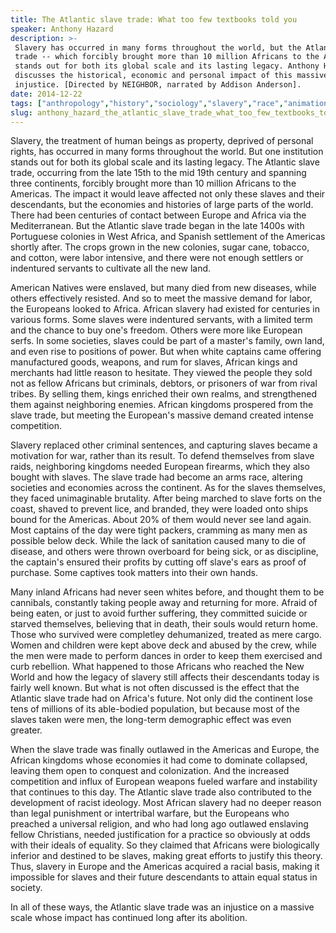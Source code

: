```yaml
---
title: The Atlantic slave trade: What too few textbooks told you
speaker: Anthony Hazard
description: >-
 Slavery has occurred in many forms throughout the world, but the Atlantic slave
 trade -- which forcibly brought more than 10 million Africans to the Americas --
 stands out for both its global scale and its lasting legacy. Anthony Hazard
 discusses the historical, economic and personal impact of this massive historical
 injustice. [Directed by NEIGHBOR, narrated by Addison Anderson].
date: 2014-12-22
tags: ["anthropology","history","sociology","slavery","race","animation","teded","religion","inequality","humanity","africa","economics","united-states","education","community"]
slug: anthony_hazard_the_atlantic_slave_trade_what_too_few_textbooks_told_you
---
```


Slavery, the treatment of human beings as property, deprived of personal rights, has
occurred in many forms throughout the world. But one institution stands out for both its
global scale and its lasting legacy. The Atlantic slave trade, occurring from the late
15th to the mid 19th century and spanning three continents, forcibly brought more than 10
million Africans to the Americas. The impact it would leave affected not only these slaves
and their descendants, but the economies and histories of large parts of the world. There
had been centuries of contact between Europe and Africa via the Mediterranean. But the
Atlantic slave trade began in the late 1400s with Portuguese colonies in West Africa, and
Spanish settlement of the Americas shortly after. The crops grown in the new colonies,
sugar cane, tobacco, and cotton, were labor intensive, and there were not enough settlers 
or indentured servants to cultivate all the new land.

American Natives were enslaved, but many died from new diseases, while others effectively
resisted. And so to meet the massive demand for labor, the Europeans looked to Africa.
African slavery had existed for centuries in various forms. Some slaves were indentured
servants, with a limited term and the chance to buy one's freedom. Others were more like
European serfs. In some societies, slaves could be part of a master's family, own land,
and even rise to positions of power. But when white captains came offering manufactured
goods, weapons, and rum for slaves, African kings and merchants had little reason to
hesitate. They viewed the people they sold not as fellow Africans but criminals, debtors,
 or prisoners of war from rival tribes. By selling them, kings enriched their own realms,
and strengthened them against neighboring enemies. African kingdoms prospered from the
slave trade, but meeting the European's massive demand created intense
competition.

Slavery replaced other criminal sentences, and capturing slaves became a motivation for
war, rather than its result. To defend themselves from slave raids, neighboring kingdoms 
needed European firearms, which they also bought with slaves. The slave trade had become
an arms race, altering societies and economies across the continent. As for the slaves
themselves, they faced unimaginable brutality. After being marched to slave forts on the
coast, shaved to prevent lice, and branded, they were loaded onto ships bound for the
Americas. About 20% of them would never see land again. Most captains of the day were
tight packers, cramming as many men as possible below deck. While the lack of sanitation 
caused many to die of disease, and others were thrown overboard for being sick, or as
discipline, the captain's ensured their profits by cutting off slave's ears as proof of
purchase. Some captives took matters into their own hands.

Many inland Africans had never seen whites before, and thought them to be cannibals,
constantly taking people away and returning for more. Afraid of being eaten, or just to
avoid further suffering, they committed suicide or starved themselves, believing that in
death, their souls would return home. Those who survived were completley dehumanized,
treated as mere cargo. Women and children were kept above deck and abused by the crew,
while the men were made to perform dances in order to keep them exercised and curb
rebellion. What happened to those Africans who reached the New World and how the legacy
of slavery still affects their descendants today is fairly well known. But what is not
often discussed is the effect that the Atlantic slave trade had on Africa's future. Not
only did the continent lose tens of millions of its able-bodied population, but because
most of the slaves taken were men, the long-term demographic effect was even
greater.

When the slave trade was finally outlawed in the Americas and Europe, the African
kingdoms whose economies it had come to dominate collapsed, leaving them open to
conquest and colonization. And the increased competition and influx of European weapons
fueled warfare and instability that continues to this day. The Atlantic slave trade also
contributed to the development of racist ideology. Most African slavery had no deeper
reason than legal punishment or intertribal warfare, but the Europeans who preached a
universal religion, and who had long ago outlawed enslaving fellow Christians, needed
justification for a practice so obviously at odds with their ideals of equality. So they
claimed that Africans were biologically inferior and destined to be slaves, making great
efforts to justify this theory. Thus, slavery in Europe and the Americas acquired a
racial basis, making it impossible for slaves and their future descendants to attain
equal status in society.

In all of these ways, the Atlantic slave trade was an injustice on a massive scale whose
impact has continued long after its abolition.

<!--
ad_duration=0
event="TED-Ed"
external_start_time=0
intro_duration=0
is_subtitle_required="False"
is_talk_featured="False"
language="en"
language_swap="False"
native_language="en"
number_of_related_talks=6
number_of_speakers=1
number_of_subtitled_videos=0
number_of_tags=15
number_of_talk_download_languages=25
number_of_talk_more_resources=0
number_of_talk_recommendations=0
number_of_talks_take_actions=0
post_ad_duration=0
published_timestamp="2019-04-12 17:19:17"
recording_date="2014-12-22"
speaker_is_published=0
speaker_name="Anthony Hazard"
talk_name="The Atlantic slave trade: What too few textbooks told you"
talks_tags=["anthropology","history","sociology","slavery","race","animation","teded","religion","inequality","humanity","africa","economics","united-states","education","community"]
url_photo_talk="https://s3.amazonaws.com/talkstar-photos/uploads/c542ab2a-8c98-4c68-a3d8-f744c89322ad/196_slavetrade_1.jpg"
url_webpage="https://www.ted.com/talks/anthony_hazard_the_atlantic_slave_trade_what_too_few_textbooks_told_you"
video_type_name="TED-Ed Original"
-->